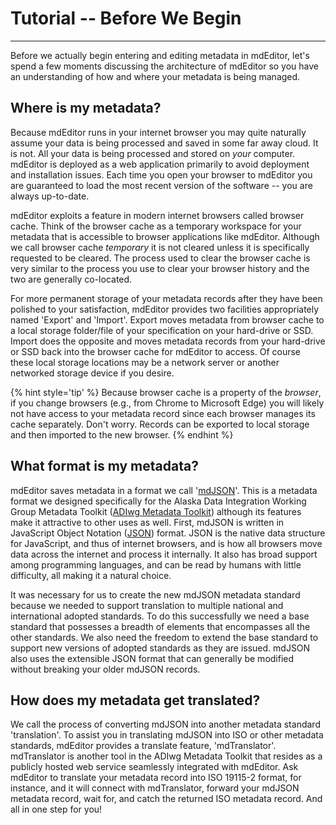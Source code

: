 # Tutorial -- Before We Begin

---

Before we actually begin entering and editing metadata in mdEditor, let's spend a few moments discussing the architecture of mdEditor so you have an understanding of how and where your metadata is being managed.

## Where is my metadata?

Because mdEditor runs in your internet browser you may quite naturally assume your data is being processed and saved in some far away cloud.  It is not.  All your data is being processed and stored on _your_ computer.  mdEditor is deployed as a web application primarily to avoid deployment and installation issues.  Each time you open your browser to mdEditor you are guaranteed to load the most recent version of the software -- you are always up-to-date.

mdEditor exploits a feature in modern internet browsers called browser cache.  Think of the browser cache as a temporary workspace for your metadata that is accessible to browser applications like mdEditor.  Although we call browser cache _temporary_ it is not cleared unless it is specifically requested to be cleared.  The process used to clear the browser cache is very similar to the process you use to clear your browser history and the two are generally co-located.

For more permanent storage of your metadata records after they have been polished to your satisfaction, mdEditor provides two facilities appropriately named 'Export' and 'Import'.  Export moves metadata from browser cache to a local storage folder/file of your specification on your hard-drive or SSD.  Import does the opposite and moves metadata records from your hard-drive or SSD back into the browser cache for mdEditor to access.  Of course these local storage locations may be a network server or another networked storage device if you desire.

{% hint style='tip' %}
  Because browser cache is a property of the *browser*, if you change browsers (e.g., from Chrome to Microsoft Edge) you will likely not have access to your metadata record since each browser manages its cache separately.  Don't worry.  Records can be exported to local storage and then imported to the new browser.
{% endhint %}

## What format is my metadata?

mdEditor saves metadata in a format we call '[mdJSON](https://mdtools.adiwg.org)'.  This is a metadata format we designed specifically for the Alaska Data Integration Working Group Metadata Toolkit ([ADIwg Metadata Toolkit](http://www.adiwg.org)) although its features make it attractive to other uses as well.  First, mdJSON is written in JavaScript Object Notation ([JSON](https://www.json.org)) format.  JSON is the native data structure for JavaScript, and thus of internet browsers, and is how all browsers move data across the internet and process it internally.  It also has broad support among programming languages, and can be read by humans with little difficulty, all making it a natural choice.

It was necessary for us to create the new mdJSON metadata standard because we needed to support translation to multiple national and international adopted standards.  To do this successfully we need a base standard that possesses a breadth of elements that encompasses all the other standards.  We also need the freedom to extend the base standard to support new versions of adopted standards as they are issued.  mdJSON also uses the extensible JSON format that can generally be modified without breaking your older mdJSON records.

## How does my metadata get translated?

We call the process of converting mdJSON into another metadata standard 'translation'.  To assist you in translating mdJSON into ISO or other metadata standards, mdEditor provides a translate feature, 'mdTranslator'.  mdTranslator is another tool in the ADIwg Metadata Toolkit that resides as a publicly hosted web service seamlessly integrated with mdEditor.  Ask mdEditor to translate your metadata record into ISO 19115-2 format, for instance, and it will connect with mdTranslator, forward your mdJSON metadata record, wait for, and catch the returned ISO metadata record.  And all in one step for you!

